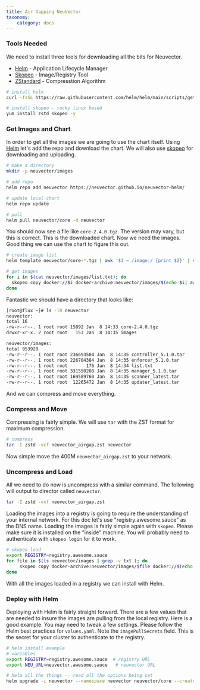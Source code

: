 ```yaml
---
title: Air Gapping NeuVector
taxonomy:
    category: docs
---
```


### Tools Needed

We need to install three tools for downloading all the bits for Neuvector.

* [Helm](https://helm.sh/) - Application Lifecycle Manager
* [Skopeo](https://github.com/containers/skopeo) - Image/Registry Tool
* [ZStandard](https://github.com/facebook/zstd) - Compresstion Algorithm

```bash
# install helm
curl -fsSL https://raw.githubusercontent.com/helm/helm/main/scripts/get-helm-3 | bash

# install skopeo - rocky linux based
yum install zstd skopeo -y
```

### Get Images and Chart

In order to get all the images we are going to use the chart itself. Using [Helm](https://helm.sh/) let's add the repo and download the chart. We will also use [skopeo](https://github.com/containers/skopeo) for downloading and uploading.

```bash
# make a directory
mkdir -p neuvector/images

# add repo
helm repo add neuvector https://neuvector.github.io/neuvector-helm/

# update local chart
helm repo update

# pull
helm pull neuvector/core -d neuvector
```

You should now see a file like `core-2.4.0.tgz`. The version may vary, but this is correct. This is the downloaded chart. Now we need the images. Good thing we can use the chart to figure this out.

```bash
# create image list
helm template neuvector/core-*.tgz | awk '$1 ~ /image:/ {print $2}' | sed -e 's/\"//g' > neuvector/images/list.txt

# get images
for i in $(cat neuvector/images/list.txt); do 
  skopeo copy docker://$i docker-archive:neuvector/images/$(echo $i| awk -F/ '{print $3}'|sed 's/:/_/g').tar:$(echo $i| awk -F/ '{print $3}')
done
```

Fantastic we should have a directory that looks like:

```bash
[root@flux ~]# ls -lR neuvector
neuvector:
total 16
-rw-r--r--. 1 root root 15892 Jan  8 14:33 core-2.4.0.tgz
drwxr-xr-x. 2 root root   153 Jan  8 14:35 images

neuvector/images:
total 953920
-rw-r--r--. 1 root root 236693504 Jan  8 14:35 controller_5.1.0.tar
-rw-r--r--. 1 root root 226704384 Jan  8 14:35 enforcer_5.1.0.tar
-rw-r--r--. 1 root root       176 Jan  8 14:34 list.txt
-rw-r--r--. 1 root root 331550208 Jan  8 14:35 manager_5.1.0.tar
-rw-r--r--. 1 root root 169589760 Jan  8 14:35 scanner_latest.tar
-rw-r--r--. 1 root root  12265472 Jan  8 14:35 updater_latest.tar
```

And we can compress and move everything.

### Compress and Move

Compressing is fairly simple. We will use `tar` with the ZST format for maximum compression.

```bash
# compress
tar -I zstd -vcf neuvector_airgap.zst neuvector
```

Now simple move the 400M `neuvector_airgap.zst` to your network.

### Uncompress and Load

All we need to do now is uncompress with a similar command. The following will output to director called `neuvector`.

```bash
tar -I zstd -vxf neuvector_airgap.zst
```

Loading the images into a registry is going to require the understanding of your internal network. For this doc let's use "registry.awesome.sauce" as the DNS name. Loading the images is fairly simple again with `skopeo`. Please make sure it is installed on the "inside" machine. You will probably need to authenticate with `skopeo login` for it to work.

```bash
# skopeo load
export REGISTRY=registry.awesome.sauce
for file in $(ls neuvector/images | grep -v txt ); do 
     skopeo copy docker-archive:neuvector/images/$file docker://$(echo $file | sed 's/.tar//g' | awk -F_ '{print "'$REGISTRY'/neuvector/"$1":"$2}')
done
```

With all the images loaded in a registry we can install with Helm.

### Deploy with Helm

Deploying with Helm is fairly straight forward. There are a few values that are needed to insure the images are pulling from the local registry. Here is a good example. You may need to tweak a few settings. Please follow the Helm best practices for `values.yaml`. Note the `imagePullSecrets` field. This is the secret for your cluster to authenticate to the registry.

```bash
# helm install example
# variables
export REGISTRY=registry.awesome.sauce  # registry URL
export NEU_URL=neuvector.awesome.sauce   # neuvector URL

# helm all the things -- read all the options being set
helm upgrade -i neuvector --namespace neuvector neuvector/core --create-namespace  --set imagePullSecrets=regsecret --set k3s.enabled=true --set k3s.runtimePath=/run/k3s/containerd/containerd.sock  --set manager.ingress.enabled=true --set controller.pvc.enabled=true --set controller.pvc.capacity=10Gi --set manager.svc.type=ClusterIP --set registry=$REGISTRY --set tag=5.1.0 --set controller.image.repository=neuvector/controller --set enforcer.image.repository=neuvector/enforcer --set manager.image.repository=neuvector/manager --set cve.updater.image.repository=neuvector/updater --set manager.ingress.host=$NEU_URL
```

